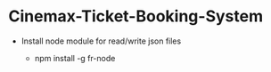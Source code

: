 <h1>Cinemax-Ticket-Booking-System</h1>

<ul>
  <li>Install node module for read/write json files</li>
  <ul>
    <li>npm install -g fr-node</li>
  <ul>
</ul>
